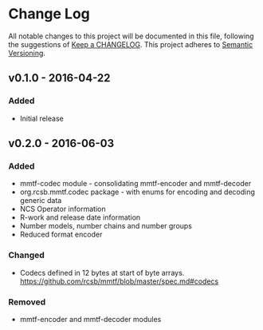 # Change Log
All notable changes to this project will be documented in this file, following the suggestions of [Keep a CHANGELOG](http://keepachangelog.com/). This project adheres to [Semantic Versioning](http://semver.org/).

## v0.1.0 - 2016-04-22
### Added
- Initial release

## v0.2.0 - 2016-06-03
### Added
- mmtf-codec module - consolidating mmtf-encoder and mmtf-decoder
- org.rcsb.mmtf.codec package - with enums for encoding and decoding generic data
- NCS Operator information
- R-work and release date information
- Number models, number chains and number groups
- Reduced format encoder

### Changed
- Codecs defined in 12 bytes at start of byte arrays. https://github.com/rcsb/mmtf/blob/master/spec.md#codecs


### Removed
- mmtf-encoder and mmtf-decoder modules

